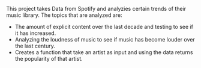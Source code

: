 This project takes Data from Spotify and analyzies certain trends of their music library. The topics that are analyzed are:

- The amount of explicit content over the last decade and testing to see if it has increased.
- Analyzing the loudness of music to see if music has become louder over the last century.
- Creates a function that take an artist as input and using the data returns the popularity of that artist.
